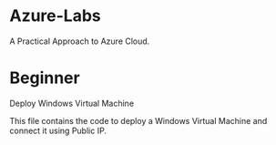 # Azure-Labs

A Practical Approach to Azure Cloud.

# Beginner

Deploy Windows Virtual Machine

This file contains the code to deploy a Windows Virtual Machine and connect it using Public IP.
